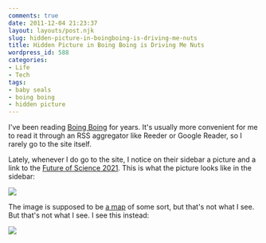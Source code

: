 ```yaml
---
comments: true
date: 2011-12-04 21:23:37
layout: layouts/post.njk
slug: hidden-picture-in-boingboing-is-driving-me-nuts
title: Hidden Picture in Boing Boing is Driving Me Nuts
wordpress_id: 588
categories:
- Life
- Tech
tags:
- baby seals
- boing boing
- hidden picture
---
```


I've been reading [Boing Boing](https://boingboing.net/) for years. It's usually more convenient for me to read it through an RSS aggregator like Reeder or Google Reader, so I rarely go to the site itself.

Lately, whenever I do go to the site, I notice on their sidebar a picture and a link to the [Future of Science 2021](https://www.iftf.org/futureofscience). This is what the picture looks like in the sidebar:

[![](/IMAGE/Voila_Capture2-500x384.png)](/IMAGE/Voila_Capture2.png)

The image is supposed to be [a map](https://newsletters.clearsignals.org/zoom_it/IFTF_SR-1454A_FutureofScience_Map_lg.jpg) of some sort, but that's not what I see. But that's not what I see. I see this instead:

[![](/IMAGE/409209-bigthumbnail-300x225.jpg)](https://animals.desktopnexus.com/wallpaper/409209/)

